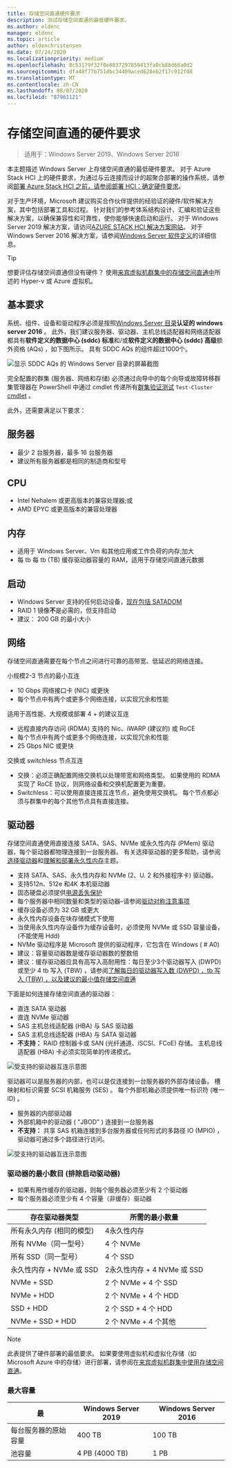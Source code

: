 ```yaml
---
title: 存储空间直通硬件要求
description: 测试存储空间直通的最低硬件要求。
ms.author: eldenc
manager: eldenc
ms.topic: article
author: eldenchristensen
ms.date: 07/24/2020
ms.localizationpriority: medium
ms.openlocfilehash: 8c53179f32f0e6837297859413fa0cb88d66a0d2
ms.sourcegitcommit: dfa48f77b751dbc34409aced628eb2f17c912f08
ms.translationtype: MT
ms.contentlocale: zh-CN
ms.lasthandoff: 08/07/2020
ms.locfileid: "87961121"
---
```

# <a name="storage-spaces-direct-hardware-requirements"></a>存储空间直通的硬件要求

> 适用于：Windows Server 2019、Windows Server 2016

本主题描述 Windows Server 上存储空间直通的最低硬件要求。 对于 Azure Stack HCI 上的硬件要求，为通过与云连接而设计的超聚合部署的操作系统，请参阅[部署 Azure Stack HCI 之前，请参阅部署 HCI：确定硬件要求](/azure-stack/hci/deploy/before-you-start#determine-hardware-requirements)。

对于生产环境，Microsoft 建议购买合作伙伴提供的经验证的硬件/软件解决方案，其中包括部署工具和过程。 针对我们的参考体系结构设计、汇编和验证这些解决方案，以确保兼容性和可靠性，使你能够快速启动和运行。 对于 Windows Server 2019 解决方案，请访问[AZURE STACK HCI 解决方案网站](https://azure.microsoft.com/overview/azure-stack/hci)。 对于 Windows Server 2016 解决方案，请参阅[Windows Server 软件定义](https://microsoft.com/wssd)的详细信息。

   > [!TIP]
   > 想要评估存储空间直通但没有硬件？ 使用[来宾虚拟机群集中的存储空间直通中](storage-spaces-direct-in-vm.md)所述的 Hyper-v 或 Azure 虚拟机。

## <a name="base-requirements"></a>基本要求

系统、组件、设备和驱动程序必须是按照[Windows Server 目录](https://www.windowsservercatalog.com)**认证的 windows server 2016** 。 此外，我们建议服务器、驱动器、主机总线适配器和网络适配器都具有**软件定义的数据中心 (sddc) 标准**和/或**软件定义的数据中心 (sddc) 高级**额外资格 (AQs) ，如下图所示。 具有 SDDC AQs 的组件超过1000个。

![显示 SDDC AQs 的 Windows Server 目录的屏幕截图](media/hardware-requirements/sddc-aqs.png)

完全配置的群集 (服务器、网络和存储) 必须通过向导中的每个向导或故障转移群集管理器在 PowerShell 中通过 cmdlet 传递所有[群集验证测试](/previous-versions/windows/it-pro/windows-server-2008-R2-and-2008/cc732035(v=ws.10)) `Test-Cluster` [cmdlet](/powershell/module/failoverclusters/test-cluster?view=win10-ps) 。

此外，还需要满足以下要求：

## <a name="servers"></a>服务器

- 最少 2 台服务器，最多 16 台服务器
- 建议所有服务器都是相同的制造商和型号

## <a name="cpu"></a>CPU

- Intel Nehalem 或更高版本的兼容处理器;或
- AMD EPYC 或更高版本的兼容处理器

## <a name="memory"></a>内存

- 适用于 Windows Server、Vm 和其他应用或工作负荷的内存;加大
- 每 tb 每 tb (TB) 缓存驱动器容量的 RAM，适用于存储空间直通元数据

## <a name="boot"></a>启动

- Windows Server 支持的任何启动设备，[现在包括 SATADOM](https://cloudblogs.microsoft.com/windowsserver/2017/08/30/announcing-support-for-satadom-boot-drives-in-windows-server-2016/)
- RAID 1 镜像**不**是必需的，但支持启动
- 建议： 200 GB 的最小大小

## <a name="networking"></a>网络

存储空间直通需要在每个节点之间进行可靠的高带宽、低延迟的网络连接。

小规模2-3 节点的最小互连
- 10 Gbps 网络接口卡 (NIC) 或更快
- 每个节点中有两个或更多个网络连接，以实现冗余和性能

适用于高性能、大规模或部署 4 + 的建议互连
- 远程直接内存访问 (RDMA) 支持的 Nic、iWARP (建议的) 或 RoCE
- 每个节点中有两个或更多个网络连接，以实现冗余和性能
- 25 Gbps NIC 或更快

交换或 switchless 节点互连
- 交换：必须正确配置网络交换机以处理带宽和网络类型。  如果使用的 RDMA 实现了 RoCE 协议，则网络设备和交换机配置更为重要。
- Switchless：可以使用直接连接互连节点，避免使用交换机。  每个节点都必须与群集中的每个其他节点具有直接连接。


## <a name="drives"></a>驱动器

存储空间直通使用直接连接 SATA、SAS、NVMe 或永久性内存 (PMem) 驱动器，每个驱动器都物理连接到一台服务器。 有关选择驱动器的更多帮助，请参阅[选择驱动器](choosing-drives.md)和[理解和部署永久性内存](deploy-pmem.md)主题。

- 支持 SATA、SAS、永久性内存和 NVMe (2、U. 2 和外接程序卡) 驱动器。
- 支持512n、512e 和4K 本机驱动器
- 固态硬盘必须提供[电源丢失保护](https://techcommunity.microsoft.com/t5/storage-at-microsoft/don-t-do-it-consumer-grade-solid-state-drives-ssd-in-storage/ba-p/425914)
- 每个服务器中相同数量和类型的驱动器–请参阅[驱动对称注意事项](drive-symmetry-considerations.md)
- 缓存设备必须为 32 GB 或更大
- 永久性内存设备在块存储模式下使用
- 当使用永久性内存设备作为缓存设备时，必须使用 NVMe 或 SSD 容量设备， (不能使用 Hdd) 
- NVMe 驱动程序是 Microsoft 提供的驱动程序，它包含在 Windows ( # A0) 
- 建议：容量驱动器数是缓存驱动器数的整数倍
- 建议：缓存驱动器应具有高写入高耐用性：每日至少3个驱动器写入 (DWPD) 或至少 4 tb 写入 (TBW) ，请参阅[了解每日的驱动器写入数 (DWPD) ，tb 写入 (TBW) ，以及建议的最小值存储空间直通](https://techcommunity.microsoft.com/t5/storage-at-microsoft/understanding-ssd-endurance-drive-writes-per-day-dwpd-terabytes/ba-p/426024)

下面是如何连接存储空间直通的驱动器：

- 直连 SATA 驱动器
- 直连 NVMe 驱动器
- SAS 主机总线适配器 (HBA) 与 SAS 驱动器
- SAS 主机总线适配器 (HBA) 与 SATA 驱动器
- **不支持：** RAID 控制器卡或 SAN (光纤通道、iSCSI、FCoE) 存储。 主机总线适配器 (HBA) 卡必须实现简单的传递模式。

![受支持的驱动器互连示意图](media/hardware-requirements/drive-interconnect-support-1.png)

驱动器可以是服务器的内部，也可以是仅连接到一台服务器的外部存储设备。 槽映射和标识需要 SCSI 机箱服务 (SES) 。 每个外部机箱必须提供唯一标识符 (唯一 ID) 。

- 服务器的内部驱动器
- 外部机箱中的驱动器 ( "JBOD" ) 连接到一台服务器
- **不支持：** 共享 SAS 机箱连接到多台服务器或任何形式的多路径 IO (MPIO) ，驱动器可通过多个路径进行访问。

![受支持的驱动器互连示意图](media/hardware-requirements/drive-interconnect-support-2.png)

### <a name="minimum-number-of-drives-excludes-boot-drive"></a>驱动器的最小数目 (排除启动驱动器) 

- 如果有用作缓存的驱动器，则每个服务器必须至少有 2 个驱动器
- 每个服务器必须至少有 4 个容量（非缓存）驱动器

| 存在驱动器类型   | 所需的最小数量 |
|-----------------------|-------------------------|
| 所有永久内存 (相同的模型)  | 4永久性内存 |
| 所有 NVMe（同一型号） | 4 个 NVMe                  |
| 所有 SSD（同一型号）  | 4 个 SSD                   |
| 永久性内存 + NVMe 或 SSD | 2永久性内存 + 4 NVMe 或 SSD |
| NVMe + SSD            | 2 个 NVMe + 4 个 SSD          |
| NVMe + HDD            | 2 个 NVMe + 4 个 HDD          |
| SSD + HDD             | 2 个 SSD + 4 个 HDD           |
| NVMe + SSD + HDD      | 2 个 NVMe + 4 个其他       |

   >[!NOTE]
   > 此表提供了硬件部署的最低要求。 如果要使用虚拟机和虚拟化存储（如 Microsoft Azure 中的存储）进行部署，请参阅在[来宾虚拟机群集中使用存储空间直通](storage-spaces-direct-in-vm.md)。

### <a name="maximum-capacity"></a>最大容量

| 最                | Windows Server 2019  | Windows Server 2016  |
| ---                     | ---------            | ---------            |
| 每台服务器的原始容量 | 400 TB               | 100 TB               |
| 池容量           | 4 PB (4000 TB)       | 1 PB                 |
